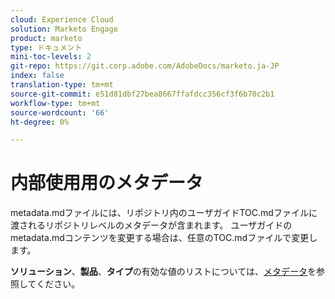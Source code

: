 ```yaml
---
cloud: Experience Cloud
solution: Marketo Engage
product: marketo
type: ドキュメント
mini-toc-levels: 2
git-repo: https://git.corp.adobe.com/AdobeDocs/marketo.ja-JP
index: false
translation-type: tm+mt
source-git-commit: e51d81dbf27bea8667ffafdcc356cf3f6b70c2b1
workflow-type: tm+mt
source-wordcount: '66'
ht-degree: 0%

---
```



# 内部使用用のメタデータ

metadata.mdファイルには、リポジトリ内のユーザガイドTOC.mdファイルに渡されるリポジトリレベルのメタデータが含まれます。 ユーザガイドのmetadata.mdコンテンツを変更する場合は、任意のTOC.mdファイルで変更します。

**ソリューション**、**製品**、**タイプ**&#x200B;の有効な値のリストについては、[メタデータ](https://experienceleague.adobe.com/docs/authoring-guide-exl/using/editing/user-guide-setup/metadata.html?lang=en)を参照してください。
